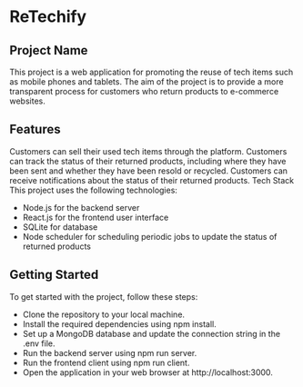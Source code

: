 # ReTechify

## Project Name
This project is a web application for promoting the reuse of tech items such as mobile phones and tablets. The aim of the project is to provide a more transparent process for customers who return products to e-commerce websites.

## Features
Customers can sell their used tech items through the platform.
Customers can track the status of their returned products, including where they have been sent and whether they have been resold or recycled.
Customers can receive notifications about the status of their returned products.
Tech Stack
This project uses the following technologies:

- Node.js for the backend server
- React.js for the frontend user interface
- SQLite for database
- Node scheduler for scheduling periodic jobs to update the status of returned products

## Getting Started
To get started with the project, follow these steps:

- Clone the repository to your local machine.
- Install the required dependencies using npm install.
- Set up a MongoDB database and update the connection string in the .env file.
- Run the backend server using npm run server.
- Run the frontend client using npm run client.
- Open the application in your web browser at http://localhost:3000.